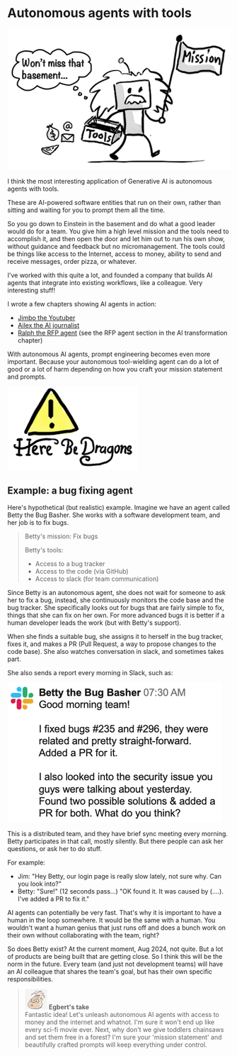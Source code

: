 # Autonomous agents with tools

![](../.gitbook/assets/150-agents.png)

I think the most interesting application of Generative AI is autonomous agents with tools.

These are AI-powered software entities that run on their own, rather than sitting and waiting for you to prompt them all the time.

So you go down to Einstein in the basement and do what a good leader would do for a team. You give him a high level mission and the tools need to accomplish it, and then open the door and let him out to run his own show, without guidance and feedback but no micromanagement. The tools could be things like access to the Internet, access to money, ability to send and receive messages, order pizza, or whatever.

I've worked with this quite a lot, and founded a company that builds AI agents that integrate into existing workflows, like a colleague. Very interesting stuff!

I wrote a few chapters showing AI agents in action:

- [Jimbo the Youtuber](../2-extra/470-jimbo.md)
- [Ailex the AI journalist](../2-extra/480-journalist.md)
- [Ralph the RFP agent](../2-extra/510-transformation.md#example-rfp-agent) (see the RFP agent section in the AI transformation chapter)

With autonomous AI agents, prompt engineering becomes even more important. Because your autonomous tool-wielding agent can do a lot of good or a lot of harm depending on how you craft your mission statement and prompts.

![](../.gitbook/assets/150-dragons.png)

## Example: a bug fixing agent

Here's hypothetical (but realistic) example. Imagine we have an agent called Betty the Bug Basher. She works with a software development team, and her job is to fix bugs.

> Betty's mission: Fix bugs
>
> Betty's tools:
>
> - Access to a bug tracker
> - Access to the code (via GitHub)
> - Access to slack (for team communication)

Since Betty is an autonomous agent, she does not wait for someone to ask her to fix a bug, instead, she continuously monitors the code base and the bug tracker. She specifically looks out for bugs that are fairly simple to fix, things that she can fix on her own. For more advanced bugs it is better if a human developer leads the work (but with Betty's support).

When she finds a suitable bug, she assigns it to herself in the bug tracker, fixes it, and makes a PR (Pull Request, a way to propose changes to the code base). She also watches conversation in slack, and sometimes takes part.

She also sends a report every morning in Slack, such as:

![](../.gitbook/assets/150-betty-the-bug-basher.png)

This is a distributed team, and they have brief sync meeting every morning. Betty participates in that call, mostly silently. But there people can ask her questions, or ask her to do stuff.

For example:

- Jim: "Hey Betty, our login page is really slow lately, not sure why. Can you look into?"
- Betty: "Sure!" (12 seconds pass...) "OK found it. It was caused by (....). I've added a PR to fix it."

AI agents can potentially be very fast. That's why it is important to have a human in the loop somewhere. It would be the same with a human. You wouldn't want a human genius that just runs off and does a bunch work on their own without collaborating with the team, right?

So does Betty exist? At the current moment, Aug 2024, not quite. But a lot of products are being built that are getting close. So I think this will be the norm in the future. Every team (and just not development teams) will have an AI colleague that shares the team's goal, but has their own specific responsibilities.

> ![alt text](../.gitbook/assets/egbert-small.png) **Egbert's take**  
> Fantastic idea! Let's unleash autonomous AI agents with access to money and the internet and whatnot. I'm sure it won't end up like every sci-fi movie ever. Next, why don't we give toddlers chainsaws and set them free in a forest? I'm sure your 'mission statement' and beautifully crafted prompts will keep everything under control.
